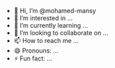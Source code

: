 - 👋 Hi, I’m @mohamed-mansy
- 👀 I’m interested in ...
- 🌱 I’m currently learning ...
- 💞️ I’m looking to collaborate on ...
- 📫 How to reach me ...
- 😄 Pronouns: ...
- ⚡ Fun fact: ...

<!---
mohamed-mansy/mohamed-mansy is a ✨ special ✨ repository because its `README.md` (this file) appears on your GitHub profile.
You can click the Preview link to take a look at your changes.
--->
